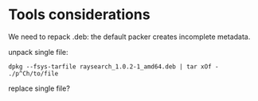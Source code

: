 # Tools considerations

We need to repack .deb: the default packer creates incomplete metadata.

unpack single file:

    dpkg --fsys-tarfile raysearch_1.0.2-1_amd64.deb | tar xOf - ./p^Ch/to/file

replace single file?

